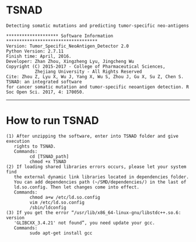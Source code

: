 # TSNAD
    Detecting somatic mutations and predicting tumor-specific neo-antigens

    ******************** Software Information ***********************************
    Version: Tumor_Specific_NeoAntigen_Detector 2.0
    Python Version: 2.7.11
    Finish time: April, 2016.
    Developer: Zhan Zhou, Xingzheng Lyu, Jingcheng Wu
    Copyright (C) 2015-2017 - College of Pharmaceutical Sciences, 
               Zhejiang University - All Rights Reserved 
    Cite: Zhou Z, Lyu X, Wu J, Yang X, Wu S, Zhou J, Gu X, Su Z, Chen S. TSNAD: an integrated software 
    for cancer somatic mutation and tumor-specific neoantigen detection. R Soc Open Sci. 2017, 4: 170050.
*****************************************************************************
# How to run TSNAD
    (1) After unzipping the software, enter into TSNAD folder and give execution 
       rights to TSNAD.
       Commands:
             cd [TSNAD_path]
             chmod +x TSNAD
    (2) If loading shared libraries errors occurs, please let your system find 
       the external dynamic link libraries located in dependencies folder. 
       You can add dependencies path (~/SMD/dependencies/) in the last of 
       ld.so.config. Then let changes come into effect.
       Commands:
             chmod a+w /etc/ld.so.config
             vim /etc/ld.so.config
             /sbin/ldconfig
    (3) If you get the error “/usr/lib/x86_64-linux-gnu/libstdc++.so.6: version
       'GLIBCXX_3.4.21' not found”, you need update your gcc.
       Commands:
             sudo apt-get install gcc
